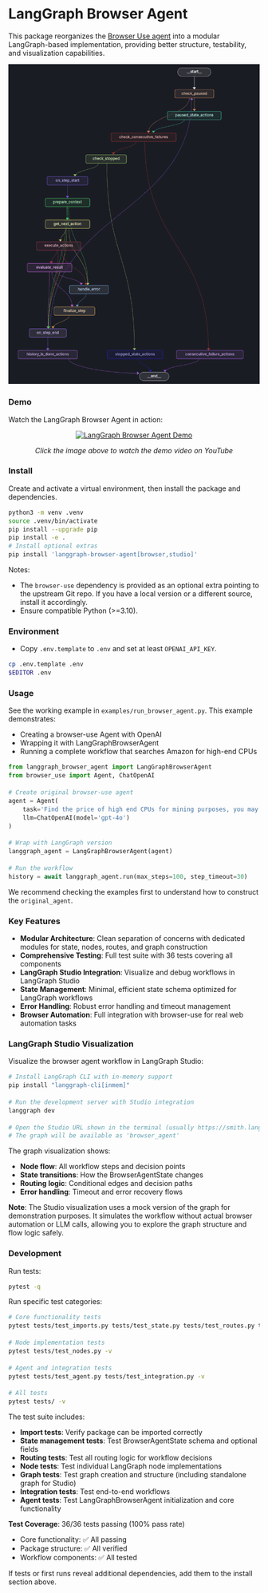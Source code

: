 # LangGraph Browser Agent

This package reorganizes the [Browser Use agent](https://github.com/browser-use/browser-use/tree/main) into a modular LangGraph-based implementation, providing better structure, testability, and visualization capabilities.

![LangGraph Browser Agent Workflow](static/agent_graph.png)

### Demo

Watch the LangGraph Browser Agent in action:

<div align="center">

[![LangGraph Browser Agent Demo](https://img.youtube.com/vi/Wj-o6OSjWpY/0.jpg)](https://www.youtube.com/watch?v=Wj-o6OSjWpY)

*Click the image above to watch the demo video on YouTube*

</div>

### Install

Create and activate a virtual environment, then install the package and dependencies.

```bash
python3 -m venv .venv
source .venv/bin/activate
pip install --upgrade pip
pip install -e .
# Install optional extras
pip install 'langgraph-browser-agent[browser,studio]'
```

Notes:
- The `browser-use` dependency is provided as an optional extra pointing to the upstream Git repo. If you have a local version or a different source, install it accordingly.
- Ensure compatible Python (>=3.10).

### Environment

- Copy `.env.template` to `.env` and set at least `OPENAI_API_KEY`.

```bash
cp .env.template .env
$EDITOR .env
```

### Usage

See the working example in `examples/run_browser_agent.py`. This example demonstrates:
- Creating a browser-use Agent with OpenAI
- Wrapping it with LangGraphBrowserAgent
- Running a complete workflow that searches Amazon for high-end CPUs

```python
from langgraph_browser_agent import LangGraphBrowserAgent
from browser_use import Agent, ChatOpenAI

# Create original browser-use agent
agent = Agent(
    task='Find the price of high end CPUs for mining purposes, you may go to amazon.com for it', 
    llm=ChatOpenAI(model='gpt-4o')
)

# Wrap with LangGraph version
langgraph_agent = LangGraphBrowserAgent(agent)

# Run the workflow
history = await langgraph_agent.run(max_steps=100, step_timeout=30)
```

We recommend checking the examples first to understand how to construct the `original_agent`.

### Key Features

- **Modular Architecture**: Clean separation of concerns with dedicated modules for state, nodes, routes, and graph construction
- **Comprehensive Testing**: Full test suite with 36 tests covering all components
- **LangGraph Studio Integration**: Visualize and debug workflows in LangGraph Studio
- **State Management**: Minimal, efficient state schema optimized for LangGraph workflows
- **Error Handling**: Robust error handling and timeout management
- **Browser Automation**: Full integration with browser-use for real web automation tasks

### LangGraph Studio Visualization

Visualize the browser agent workflow in LangGraph Studio:

```bash
# Install LangGraph CLI with in-memory support
pip install "langgraph-cli[inmem]"

# Run the development server with Studio integration
langgraph dev

# Open the Studio URL shown in the terminal (usually https://smith.langchain.com/studio/?baseUrl=http://127.0.0.1:2024)
# The graph will be available as 'browser_agent'
```


The graph visualization shows:
- **Node flow**: All workflow steps and decision points
- **State transitions**: How the BrowserAgentState changes
- **Routing logic**: Conditional edges and decision paths
- **Error handling**: Timeout and error recovery flows

**Note**: The Studio visualization uses a mock version of the graph for demonstration purposes. It simulates the workflow without actual browser automation or LLM calls, allowing you to explore the graph structure and flow logic safely.

### Development

Run tests:

```bash
pytest -q
```

Run specific test categories:

```bash
# Core functionality tests
pytest tests/test_imports.py tests/test_state.py tests/test_routes.py tests/test_graph.py -v

# Node implementation tests  
pytest tests/test_nodes.py -v

# Agent and integration tests
pytest tests/test_agent.py tests/test_integration.py -v

# All tests
pytest tests/ -v
```

The test suite includes:
- **Import tests**: Verify package can be imported correctly
- **State management tests**: Test BrowserAgentState schema and optional fields
- **Routing tests**: Test all routing logic for workflow decisions
- **Node tests**: Test individual LangGraph node implementations
- **Graph tests**: Test graph creation and structure (including standalone graph for Studio)
- **Integration tests**: Test end-to-end workflows
- **Agent tests**: Test LangGraphBrowserAgent initialization and core functionality

**Test Coverage**: 36/36 tests passing (100% pass rate)
- Core functionality: ✅ All passing
- Package structure: ✅ All verified
- Workflow components: ✅ All tested

If tests or first runs reveal additional dependencies, add them to the install section above.
